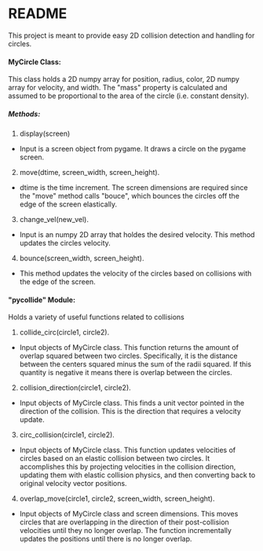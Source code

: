 README
======
This project is meant to provide easy 2D collision detection and handling for circles.  
#### MyCircle Class:
This class holds a 2D numpy array for position, radius, color, 2D numpy array for velocity, and width.  The "mass" property is calculated and assumed to be proportional to the area of the circle (i.e. constant density).
##### Methods:
1. display(screen)
  * Input is a screen object from pygame.  It draws a circle on the pygame screen.
2. move(dtime, screen_width, screen_height).  
  * dtime is the time increment.  The screen dimensions are required since the "move" method calls "bouce", which bounces the circles off the edge of the screen elastically.
3. change_vel(new_vel).  
  * Input is an numpy 2D array that holdes the desired velocity.  This method updates the circles velocity.
4. bounce(screen_width, screen_height).  
  * This method updates the velocity of the circles based on collisions with the edge of the screen.

#### "pycollide" Module:
Holds a variety of useful functions related to collisions
1. collide_circ(circle1, circle2).  
  * Input objects of MyCircle class.  This function returns the amount of overlap squared between two circles.  Specifically, it is the distance between the centers squared minus the sum of the radii squared.  If this quantity is negative it means there is overlap between the circles.
2. collision_direction(circle1, circle2).  
  * Input objects of MyCircle class.  This finds a unit vector pointed in the direction of the collision.  This is the direction that requires a velocity update.
3. circ_collision(circle1, circle2).  
  * Input objects of MyCircle class.  This function updates velocities of circles based on an elastic collision between two circles.  It accomplishes this by projecting velocities in the collision direction, updating them with elastic collision physics, and then converting back to original velocity vector positions.
4. overlap_move(circle1, circle2, screen_width, screen_height).  
  * Input objects of MyCircle class and screen dimensions.  This moves circles that are overlapping in the direction of their post-collision velocities until they no longer overlap.  The function incrementally updates the positions until there is no longer overlap.
